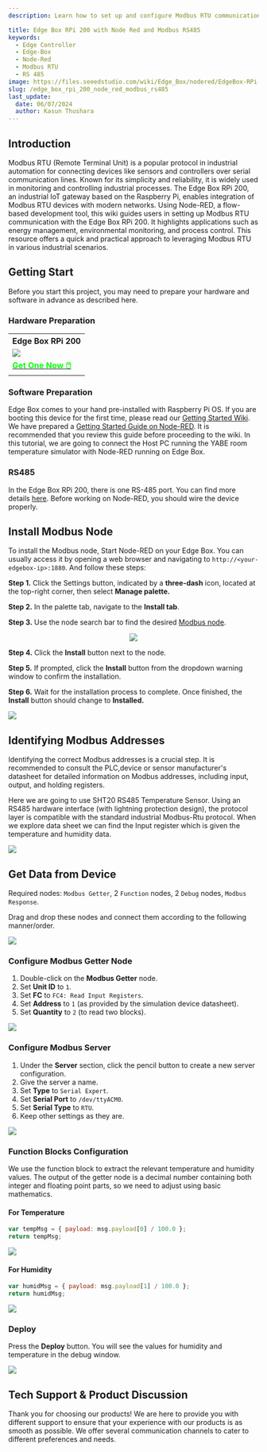 ```yaml
---
description: Learn how to set up and configure Modbus RTU communication using the Edge Box RPi 200 and Node-RED. This guide covers installing the Modbus node, configuring the Modbus getter and server, and using function blocks to extract temperature and humidity data. Follow step-by-step instructions to seamlessly integrate Modbus RTU devices with your industrial IoT setup. Achieve efficient monitoring and control of your processes with ease.

title: Edge Box RPi 200 with Node Red and Modbus RS485
keywords:
  - Edge Controller
  - Edge-Box
  - Node-Red
  - Modbus RTU
  - RS 485
image: https://files.seeedstudio.com/wiki/Edge_Box/nodered/EdgeBox-RPi-200-font.jpg
slug: /edge_box_rpi_200_node_red_modbus_rs485
last_update:
  date: 06/07/2024
  author: Kasun Thushara
---
```


## Introduction

Modbus RTU (Remote Terminal Unit) is a popular protocol in industrial automation for connecting devices like sensors and controllers over serial communication lines. Known for its simplicity and reliability, it is widely used in monitoring and controlling industrial processes. The Edge Box RPi 200, an industrial IoT gateway based on the Raspberry Pi, enables integration of Modbus RTU devices with modern networks. Using Node-RED, a flow-based development tool, this wiki guides users in setting up Modbus RTU communication with the Edge Box RPi 200. It highlights applications such as energy management, environmental monitoring, and process control. This resource offers a quick and practical approach to leveraging Modbus RTU in various industrial scenarios.

## Getting Start

Before you start this project, you may need to prepare your hardware and software in advance as described here.

### Hardware Preparation

<div class="table-center">
	<table class="table-nobg">
    <tr class="table-trnobg">
      <th class="table-trnobg">Edge Box RPi 200</th>
		</tr>
    <tr class="table-trnobg"></tr>
		<tr class="table-trnobg">
			<td class="table-trnobg"><div style={{textAlign:'center'}}><img src="https://media-cdn.seeedstudio.com/media/catalog/product/cache/bb49d3ec4ee05b6f018e93f896b8a25d/1/-/1-102991599_edgebox-rpi-200-first.jpg" style={{width:300, height:'auto'}}/></div></td>
		</tr>
    <tr class="table-trnobg"></tr>
		<tr class="table-trnobg">
			<td class="table-trnobg"><div class="get_one_now_container" style={{textAlign: 'center'}}><a class="get_one_now_item" href="https://www.seeedstudio.com/EdgeBox-RPi-200-CM4104016-p-5486.html" target="_blank">
              <strong><span><font color={'FFFFFF'} size={"4"}> Get One Now 🖱️</font></span></strong>
          </a></div></td>
        </tr>
    </table>
    </div>

### Software Preparation

Edge Box comes to your hand pre-installed with Raspberry Pi OS. If you are booting this device for the first time, please read our [Getting Started Wiki](https://wiki.seeedstudio.com/Edge_Box_introduction/). We have prepared a [Getting Started Guide on Node-RED](https://wiki.seeedstudio.com/Edge-Box-Getting-Started-with-Node-Red/). It is recommended that you review this guide before proceeding to the wiki. In this tutorial, we are going to connect the Host PC running the YABE room temperature simulator with Node-RED running on Edge Box.

### RS485
In the Edge Box RPi 200, there is one RS-485 port. You can find more details [here](https://wiki.seeedstudio.com/Edge_Box_introduction/#serial-ports--rs232-and-rs485). Before working on Node-RED, you should wire the device properly.

## Install Modbus Node

To install the Modbus node, Start Node-RED on your Edge Box. You can usually access it by opening a web browser and navigating to `http://<your-edgebox-ip>:1880`. And follow these steps:


**Step 1.** Click the Settings button, indicated by a **three-dash** icon, located at the top-right corner, then select **Manage palette.**

**Step 2.** In the palette tab, navigate to the **Install tab**.

**Step 3.** Use the node search bar to find the desired [Modbus node](https://flows.nodered.org/node/node-red-contrib-modbus).

<center><img width={600} src="https://files.seeedstudio.com/wiki/Edge_Box/nodered/pallet.PNG" /></center>

**Step 4.** Click the **Install** button next to the node.

**Step 5.** If prompted, click the **Install** button from the dropdown warning window to confirm the installation.

**Step 6.** Wait for the installation process to complete. Once finished, the **Install** button should change to **Installed.**

<div style={{textAlign:'center'}}><img src="https://files.seeedstudio.com/wiki/Edge_Box/nodered/nodered-edgebox1.gif" style={{width:800, height:'auto'}}/></div>

## Identifying Modbus Addresses

Identifying the correct Modbus addresses is a crucial step. It is recommended to consult the PLC,device or sensor manufacturer's datasheet for detailed information on Modbus addresses, including input, output, and holding registers.

Here we are going to use SHT20 RS485 Temperature Sensor. Using an RS485 hardware interface (with lightning protection design), the protocol layer is compatible with the standard industrial Modbus-Rtu protocol. When we explore data sheet we can find the Input register which is given the temperature and humidity data. 

<div style={{textAlign:'center'}}><img src="https://files.seeedstudio.com/wiki/Edge_Box/nodered/datasheet.PNG" style={{width:600, 
height:'auto'}}/></div>

## Get Data from Device

Required nodes: `Modbus Getter`, 2 `Function` nodes, 2 `Debug` nodes, `Modbus Response`.

Drag and drop these nodes and connect them according to the following manner/order.

<div style={{textAlign:'center'}}><img src="https://files.seeedstudio.com/wiki/Edge_Box/nodered/flow-rtu.PNG" style={{width:600, 
height:'auto'}}/></div>

### Configure Modbus Getter Node

1. Double-click on the **Modbus Getter** node.
2. Set **Unit ID** to `1`.
3. Set **FC** to `FC4: Read Input Registers`.
4. Set **Address** to `1` (as provided by the simulation device datasheet).
5. Set **Quantity** to `2` (to read two blocks).

<div style={{textAlign:'center'}}><img src="https://files.seeedstudio.com/wiki/Edge_Box/nodered/modbus_getter.PNG" style={{width:600, 
height:'auto'}}/></div>

### Configure Modbus Server

1. Under the **Server** section, click the pencil button to create a new server configuration.
2. Give the server a name.
3. Set **Type** to `Serial Expert`.
4. Set **Serial Port** to `/dev/ttyACM0`.
5. Set **Serial Type** to `RTU`.
6. Keep other settings as they are.

<div style={{textAlign:'center'}}><img src="https://files.seeedstudio.com/wiki/Edge_Box/nodered/modbus_server_rtu.PNG" style={{width:600, 
height:'auto'}}/></div>

### Function Blocks Configuration

We use the function block to extract the relevant temperature and humidity values. The output of the getter node is a decimal number containing both integer and floating point parts, so we need to adjust using basic mathematics.

#### For Temperature
```javascript
var tempMsg = { payload: msg.payload[0] / 100.0 };
return tempMsg;
```
<div style={{textAlign:'center'}}><img src="https://files.seeedstudio.com/wiki/Edge_Box/nodered/temp_javascript.PNG" style={{width:600, 
height:'auto'}}/></div>

#### For Humidity
```javascript
var humidMsg = { payload: msg.payload[1] / 100.0 };
return humidMsg;
```
<div style={{textAlign:'center'}}><img src="https://files.seeedstudio.com/wiki/Edge_Box/nodered/hum_javascript.PNG" style={{width:600, 
height:'auto'}}/></div>

### Deploy

Press the **Deploy** button. You will see the values for humidity and temperature in the debug window.

<div style={{textAlign:'center'}}><img src="https://files.seeedstudio.com/wiki/Edge_Box/nodered/rtu2.gif" style={{width:800, 
height:'auto'}}/></div>

## Tech Support & Product Discussion

Thank you for choosing our products! We are here to provide you with different support to ensure that your experience with our products is as smooth as possible. We offer several communication channels to cater to different preferences and needs.

<div class="button_tech_support_container">
<a href="https://forum.seeedstudio.com/" class="button_forum"></a> 
<a href="https://www.seeedstudio.com/contacts" class="button_email"></a>
</div>

<div class="button_tech_support_container">
<a href="https://discord.gg/eWkprNDMU7" class="button_discord"></a> 
<a href="https://github.com/Seeed-Studio/wiki-documents/discussions/69" class="button_discussion"></a>
</div>
